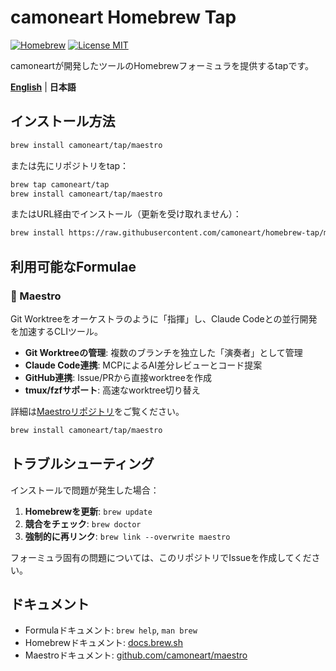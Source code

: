 # camoneart Homebrew Tap

[![Homebrew](https://img.shields.io/badge/Homebrew-Tap-orange?style=flat-square)](https://brew.sh)
[![License MIT](https://img.shields.io/badge/License-MIT-blue?style=flat-square)](https://opensource.org/licenses/MIT)

camoneartが開発したツールのHomebrewフォーミュラを提供するtapです。

**[English](/README.md)** | **日本語**

## インストール方法

```bash
brew install camoneart/tap/maestro
```

または先にリポジトリをtap：

```bash
brew tap camoneart/tap
brew install camoneart/tap/maestro
```

またはURL経由でインストール（更新を受け取れません）：

```bash
brew install https://raw.githubusercontent.com/camoneart/homebrew-tap/main/Formula/maestro.rb
```

## 利用可能なFormulae

### 🎼 Maestro

Git Worktreeをオーケストラのように「指揮」し、Claude Codeとの並行開発を加速するCLIツール。

- **Git Worktreeの管理**: 複数のブランチを独立した「演奏者」として管理
- **Claude Code連携**: MCPによるAI差分レビューとコード提案
- **GitHub連携**: Issue/PRから直接worktreeを作成
- **tmux/fzfサポート**: 高速なworktree切り替え

詳細は[Maestroリポジトリ](https://github.com/camoneart/maestro)をご覧ください。

```bash
brew install camoneart/tap/maestro
```

## トラブルシューティング

インストールで問題が発生した場合：

1. **Homebrewを更新**: `brew update`
2. **競合をチェック**: `brew doctor`
3. **強制的に再リンク**: `brew link --overwrite maestro`

フォーミュラ固有の問題については、このリポジトリでIssueを作成してください。

## ドキュメント

- Formulaドキュメント: `brew help`, `man brew`
- Homebrewドキュメント: [docs.brew.sh](https://docs.brew.sh)
- Maestroドキュメント: [github.com/camoneart/maestro](https://github.com/camoneart/maestro)
